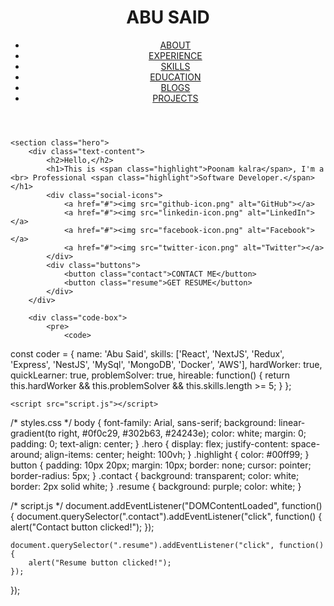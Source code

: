 <!DOCTYPE html>
<html lang="en">
<head>
    <meta charset="UTF-8">
    <meta name="viewport" content="width=device-width, initial-scale=1.0">
    <title>Poonam kalra - Portfolio</title>
    <link rel="stylesheet" href="styles.css">
</head>
<body>
    <header>
        <h1>ABU SAID</h1>
        <nav>
            <ul>
                <li><a href="#about">ABOUT</a></li>
                <li><a href="#experience">EXPERIENCE</a></li>
                <li><a href="#skills">SKILLS</a></li>
                <li><a href="#education">EDUCATION</a></li>
                <li><a href="#blogs">BLOGS</a></li>
                <li><a href="#projects">PROJECTS</a></li>
            </ul>
        </nav>
    </header>
    
    <section class="hero">
        <div class="text-content">
            <h2>Hello,</h2>
            <h1>This is <span class="highlight">Poonam kalra</span>, I'm a <br> Professional <span class="highlight">Software Developer.</span></h1>
            <div class="social-icons">
                <a href="#"><img src="github-icon.png" alt="GitHub"></a>
                <a href="#"><img src="linkedin-icon.png" alt="LinkedIn"></a>
                <a href="#"><img src="facebook-icon.png" alt="Facebook"></a>
                <a href="#"><img src="twitter-icon.png" alt="Twitter"></a>
            </div>
            <div class="buttons">
                <button class="contact">CONTACT ME</button>
                <button class="resume">GET RESUME</button>
            </div>
        </div>
        
        <div class="code-box">
            <pre>
                <code>
const coder = {
    name: 'Abu Said',
    skills: ['React', 'NextJS', 'Redux', 'Express', 'NestJS', 'MySql', 'MongoDB', 'Docker', 'AWS'],
    hardWorker: true,
    quickLearner: true,
    problemSolver: true,
    hireable: function() {
        return this.hardWorker && this.problemSolver && this.skills.length >= 5;
    }
};
                </code>
            </pre>
        </div>
    </section>
    
    <script src="script.js"></script>
</body>
</html>

/* styles.css */
body {
    font-family: Arial, sans-serif;
    background: linear-gradient(to right, #0f0c29, #302b63, #24243e);
    color: white;
    margin: 0;
    padding: 0;
    text-align: center;
}
.hero {
    display: flex;
    justify-content: space-around;
    align-items: center;
    height: 100vh;
}
.highlight {
    color: #00ff99;
}
button {
    padding: 10px 20px;
    margin: 10px;
    border: none;
    cursor: pointer;
    border-radius: 5px;
}
.contact {
    background: transparent;
    color: white;
    border: 2px solid white;
}
.resume {
    background: purple;
    color: white;
}

/* script.js */
document.addEventListener("DOMContentLoaded", function() {
    document.querySelector(".contact").addEventListener("click", function() {
        alert("Contact button clicked!");
    });

    document.querySelector(".resume").addEventListener("click", function() {
        alert("Resume button clicked!");
    });
});
